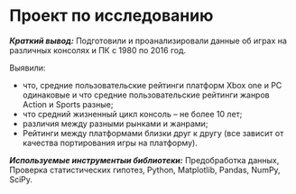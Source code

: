 # Проект по исследованию 

***Краткий вывод:*** Подготовили и проанализировали данные об играх на различных консолях и ПК с 1980 по 2016 год.

Выявили:
- что, средние пользовательские рейтинги платформ Xbox one и PC одинаковые и что средние пользовательские рейтинги жанров Action и Sports разные; 
- что средний жизненный цикл консоль – не более 10 лет;
- различия между разными рынками и жанрами;
- Рейтинги между платформами близки друг к другу (все зависит от качества портирования игры на платформу).

***Используемые инструментыи библиотеки:*** Предобработка данных, Проверка статистических гипотез, Python, Matplotlib, Pandas, NumPy, SciPy. 

 
